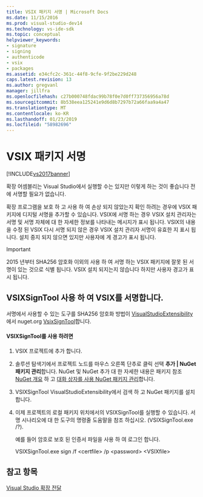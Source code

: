 ```yaml
---
title: VSIX 패키지 서명 | Microsoft Docs
ms.date: 11/15/2016
ms.prod: visual-studio-dev14
ms.technology: vs-ide-sdk
ms.topic: conceptual
helpviewer_keywords:
- signature
- signing
- authenticode
- vsix
- packages
ms.assetid: e34cfc2c-361c-44f8-9cfe-9f2be229d248
caps.latest.revision: 13
ms.author: gregvanl
manager: jillfra
ms.openlocfilehash: c27b000748fdac99b78f0e7d0ff737356956a78d
ms.sourcegitcommit: 8b538eea125241e9d6d8b7297b72a66faa9a4a47
ms.translationtype: MT
ms.contentlocale: ko-KR
ms.lasthandoff: 01/23/2019
ms.locfileid: "58982696"
---
```

# <a name="signing-vsix-packages"></a>VSIX 패키지 서명
[!INCLUDE[vs2017banner](../includes/vs2017banner.md)]

확장 어셈블리는 Visual Studio에서 실행할 수는 있지만 이렇게 하는 것이 좋습니다 전에 서명할 필요가 없습니다.  
  
 확장 프로그램을 보호 하 고 사용 하 여 손상 되지 않았는지 확인 하려는 경우에 VSIX 패키지에 디지털 서명을 추가할 수 있습니다. VSIX에 서명 하는 경우 VSIX 설치 관리자는 서명 및 서명 자체에 대 한 자세한 정보를 나타내는 메시지가 표시 됩니다. VSIX의 내용을 수정 된 VSIX 다시 서명 되지 않은 경우 VSIX 설치 관리자 서명이 유효한 지 표시 됩니다. 설치 중지 되지 않으면 있지만 사용자에 게 경고가 표시 됩니다.  
  
> [!IMPORTANT]
>  2015 년부터 SHA256 암호화 이외의 사용 하 여 서명 하는 VSIX 패키지에 잘못 된 서명이 있는 것으로 식별 됩니다. VSIX 설치 되지는지 않습니다 하지만 사용자 경고가 표시 됩니다.  
  
## <a name="signing-a-vsix-with-vsixsigntool"></a>VSIXSignTool 사용 하 여 VSIX를 서명합니다.  
 서명에서 사용할 수 있는 도구를 SHA256 암호화 방법이 [VisualStudioExtensibility](http://www.nuget.org/profiles/VisualStudioExtensibility) 에서 nuget.org [VsixSignTool](http://www.nuget.org/packages/Microsoft.VSSDK.Vsixsigntool)합니다.  
  
#### <a name="to-use-the-vsixsigntool"></a>VSIXSignTool를 사용 하려면  
  
1. VSIX 프로젝트에 추가 합니다.  
  
2. 솔루션 탐색기에서 프로젝트 노드를 마우스 오른쪽 단추로 클릭 선택 **추가 &#124; NuGet 패키지 관리**합니다.  NuGet 및 NuGet 추가 대 한 자세한 내용은 패키지 참조 [NuGet 개요](http://docs.nuget.org/) 하 고 [대화 상자를 사용 NuGet 패키지 관리](http://docs.nuget.org/Consume/Package-Manager-Dialog)합니다.  
  
3. VSIXSignTool VisualStudioExtensibility에서 검색 하 고 NuGet 패키지를 설치 합니다.  
  
4. 이제 프로젝트의 로컬 패키지 위치에서의 VSIXSignTool를 실행할 수 있습니다. 서명 시나리오에 대 한 도구의 명령줄 도움말을 참조 하십시오. (VSIXSignTool.exe /?).  
  
   예를 들어 암호로 보호 된 인증서 파일을 사용 하 여 로그인 합니다.  
  
   VSIXSignTool.exe sign /f \<certfile> /p \<password> \<VSIXfile>  
  
## <a name="see-also"></a>참고 항목  
 [Visual Studio 확장 전달](../extensibility/shipping-visual-studio-extensions.md)
